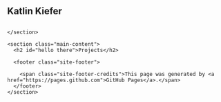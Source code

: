 <!DOCTYPE html>
<html lang="en-us">
  <head>
    <meta charset="UTF-8">
    <title>Katlin's Projects</title>
    <meta name="viewport" content="width=device-width, initial-scale=1">
    <meta name="theme-color" content="#157878">
    <link href='https://fonts.googleapis.com/css?family=Open+Sans:400,700' rel='stylesheet' type='text/css'>
    <link rel="stylesheet" href="/assets/css/style.css?v=46959db576ab4d313d127b8a3bd10fb7710d5dea">
  </head>
  <body>
    <section class="page-header">
      <h1 class="project-name">Katlin Kiefer</h1>
      <h2 class="project-tagline"></h2>
      
      
    </section>

    <section class="main-content">
      <h2 id="hello there">Projects</h2>

      <footer class="site-footer">
        
        <span class="site-footer-credits">This page was generated by <a href="https://pages.github.com">GitHub Pages</a>.</span>
      </footer>
    </section>

    
  </body>
</html>
